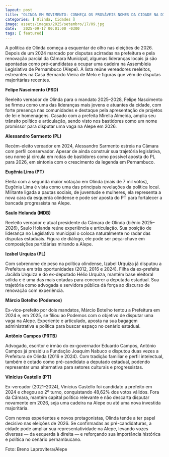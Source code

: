 ```yaml
---
layout: post
title: "OLINDA EM MOVIMENTO: CONHEÇA OS PROVÁVEIS NOMES DA CIDADE NA DISPUTA POR VAGAS NA ALEPE EM 2026"
categories: [ Olinda, Cidades ]
image: assets/images/2025/setembro/17/09.jpg
date:   2025-09-17 00:01:00 -0300
tags: [ featured]
---
```

A política de Olinda começa a esquentar de olho nas eleições de 2026. Depois de um 2024 marcado por disputas acirradas na prefeitura e pela renovação parcial da Câmara Municipal, algumas lideranças locais já são apontadas como pré-candidatas a ocupar uma cadeira na Assembleia Legislativa de Pernambuco (Alepe). A lista reúne vereadores reeleitos, estreantes na Casa Bernardo Vieira de Melo e figuras que vêm de disputas majoritárias recentes.

**Felipe Nascimento (PSD)**

Reeleito vereador de Olinda para o mandato 2025–2028, Felipe Nascimento se firmou como uma das lideranças mais jovens e atuantes da cidade, com forte presença nas comunidades e destaque pela apresentação de projetos de lei e homenagens. Casado com a prefeita Mirella Almeida, amplia seu trânsito político e articulação, sendo visto nos bastidores como um nome promissor para disputar uma vaga na Alepe em 2026.

**Alessandro Sarmento (PL)**

Recém-eleito vereador em 2024, Alessandro Sarmento estreia na Câmara com perfil conservador. Apesar de ainda construir sua trajetória legislativa, seu nome já circula em rodas de bastidores como possível aposta do PL para 2026, em sintonia com o crescimento da legenda em Pernambuco.

**Eugênia Lima (PT)**

Eleita com a segunda maior votação em Olinda (mais de 7 mil votos), Eugênia Lima é vista como uma das principais revelações da política local. Militante ligada a pautas sociais, de juventude e mulheres, ela representa a nova cara da esquerda olindense e pode ser aposta do PT para fortalecer a bancada progressista na Alepe.

**Saulo Holanda (MDB)**

Reeleito vereador e atual presidente da Câmara de Olinda (biênio 2025–2026), Saulo Holanda reúne experiência e articulação. Sua posição de liderança no Legislativo municipal o coloca naturalmente no radar das disputas estaduais. Figura de diálogo, ele pode ser peça-chave em composições partidárias mirando a Alepe.

**Izabel Urquiza (PL)**

Com sobrenome de peso na política olindense, Izabel Urquiza já disputou a Prefeitura em três oportunidades (2012, 2016 e 2024). Filha da ex-prefeita Jacilda Urquiza e do ex-deputado Hélio Urquiza, mantém base eleitoral sólida e é uma das mais cotadas para concorrer a deputada estadual. Sua trajetória como advogada e servidora pública dá força ao discurso de renovação com experiência.

**Márcio Botelho (Podemos)**

Ex-vice-prefeito por dois mandatos, Márcio Botelho tentou a Prefeitura em 2024 e, em 2025, se filiou ao Podemos com o objetivo de disputar uma vaga na Alepe. Experiente e articulado, aposta na sua bagagem administrativa e política para buscar espaço no cenário estadual.

**Antônio Campos (PRTB)**

Advogado, escritor e irmão do ex-governador Eduardo Campos, Antônio Campos já presidiu a Fundação Joaquim Nabuco e disputou duas vezes a Prefeitura de Olinda (2016 e 2024). Com tradição familiar e perfil intelectual, também é cotado como pré-candidato a deputado estadual, podendo representar uma alternativa para setores culturais e progressistas.

**Vinícius Castello (PT)**

Ex-vereador (2021–2024), Vinícius Castello foi candidato a prefeito em 2024 e chegou ao 2º turno, conquistando 48,62% dos votos válidos. Fora da Câmara, mantém capital político relevante e não descarta disputar novamente em 2026, seja uma cadeira na Alepe ou até uma nova investida majoritária.

Com nomes experientes e novos protagonistas, Olinda tende a ter papel decisivo nas eleições de 2026. Se confirmadas as pré-candidaturas, a cidade pode ampliar sua representatividade na Alepe, levando vozes diversas — da esquerda à direita — e reforçando sua importância histórica e política no cenário pernambucano.

Foto: Breno Laprovitera/Alepe